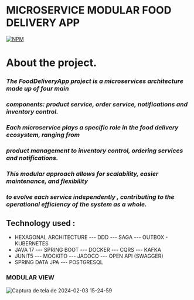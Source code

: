 # MICROSERVICE MODULAR  FOOD DELIVERY APP

[![NPM](https://img.shields.io/npm/l/react)](https://github.com/JoelMaciel/Product-Catalog/blob/readm/LICENCE)

# About the project.

 ### *The FoodDeliveryApp project is a microservices architecture made up of four main*
### *components: product service, order service, notifications and inventory control.*
### *Each microservice plays a specific role in the food delivery ecosystem, ranging from* 
### *product management to inventory control, ordering services and notifications.* 
### *This modular approach allows for scalability, easier maintenance, and flexibility*
### *to evolve each service independently , contributing to the operational efficiency of the system as a whole.*

## Technology used :
-  HEXAGONAL ARCHITECTURE --- DDD --- SAGA --- OUTBOX - KUBERNETES
-  JAVA 17 ---  SPRING BOOT ---  DOCKER ---  CQRS --- KAFKA
-  JUNIT5 ---  MOCKITO --- JACOCO --- OPEN API (SWAGGER)
-  SPRING DATA JPA --- POSTGRESQL


### MODULAR VIEW
![Captura de tela de 2024-02-03 15-24-59](https://github.com/JoelMaciel/MicroCommerce/assets/77079093/8e0e27dc-cfef-40ec-9920-18b66241b9b3)





